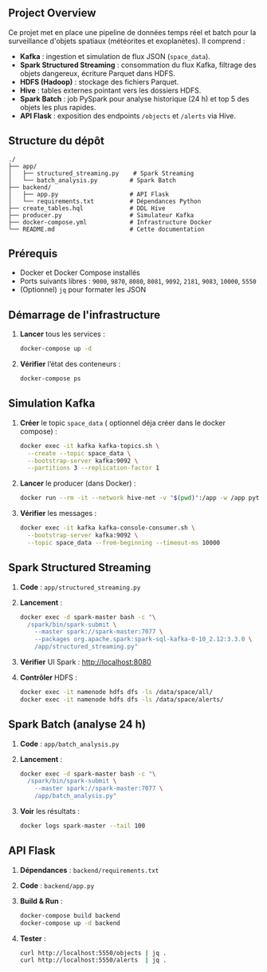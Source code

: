 ## Project Overview

Ce projet met en place une pipeline de données temps réel et batch pour la surveillance d'objets spatiaux (météorites et exoplanètes). Il comprend :

- **Kafka** : ingestion et simulation de flux JSON (`space_data`).
- **Spark Structured Streaming** : consommation du flux Kafka, filtrage des objets dangereux, écriture Parquet dans HDFS.
- **HDFS (Hadoop)** : stockage des fichiers Parquet.
- **Hive** : tables externes pointant vers les dossiers HDFS.
- **Spark Batch** : job PySpark pour analyse historique (24 h) et top 5 des objets les plus rapides.
- **API Flask** : exposition des endpoints `/objects` et `/alerts` via Hive.

## Structure du dépôt

```
./
├── app/
│   ├── structured_streaming.py    # Spark Streaming
│   └── batch_analysis.py         # Spark Batch
├── backend/
│   ├── app.py                    # API Flask
│   └── requirements.txt          # Dépendances Python
├── create_tables.hql             # DDL Hive
├── producer.py                   # Simulateur Kafka
├── docker-compose.yml            # Infrastructure Docker
└── README.md                     # Cette documentation
```

## Prérequis

- Docker et Docker Compose installés
- Ports suivants libres : `9000`, `9870`, `8080`, `8081`, `9092`, `2181`, `9083`, `10000`, `5550`
- (Optionnel) `jq` pour formater les JSON

## Démarrage de l'infrastructure

1. **Lancer** tous les services :

   ```bash
   docker-compose up -d
   ```

2. **Vérifier** l’état des conteneurs :

   ```bash
   docker-compose ps
   ```

## Simulation Kafka

1. **Créer** le topic `space_data` ( optionnel déja créer dans le docker compose) :

   ```bash
   docker exec -it kafka kafka-topics.sh \
     --create --topic space_data \
     --bootstrap-server kafka:9092 \
     --partitions 3 --replication-factor 1
   ```

2. **Lancer** le producer (dans Docker) :

   ```bash
   docker run --rm -it --network hive-net -v "$(pwd)":/app -w /app python:2.7 sh -c "pip install kafka-python && python app/producer.py --bootstrap-servers kafka:9092 --rate 20"
   ```

3. **Vérifier** les messages :

   ```bash
   docker exec -it kafka kafka-console-consumer.sh \
     --bootstrap-server kafka:9092 \
     --topic space_data --from-beginning --timeout-ms 10000
   ```

## Spark Structured Streaming

1. **Code** : `app/structured_streaming.py`
2. **Lancement** :

   ```bash
   docker exec -d spark-master bash -c "\
     /spark/bin/spark-submit \
       --master spark://spark-master:7077 \
       --packages org.apache.spark:spark-sql-kafka-0-10_2.12:3.3.0 \
       /app/structured_streaming.py"
   ```

3. **Vérifier** UI Spark : [http://localhost:8080](http://localhost:8080)
4. **Contrôler** HDFS :

   ```bash
   docker exec -it namenode hdfs dfs -ls /data/space/all/
   docker exec -it namenode hdfs dfs -ls /data/space/alerts/
   ```

## Spark Batch (analyse 24 h)

1. **Code** : `app/batch_analysis.py`
2. **Lancement** :

   ```bash
   docker exec -d spark-master bash -c "\
     /spark/bin/spark-submit \
       --master spark://spark-master:7077 \
       /app/batch_analysis.py"
   ```

3. **Voir** les résultats :

   ```bash
   docker logs spark-master --tail 100
   ```

## API Flask

1. **Dépendances** : `backend/requirements.txt`
2. **Code** : `backend/app.py`
3. **Build & Run** :

   ```bash
   docker-compose build backend
   docker-compose up -d backend
   ```

4. **Tester** :

   ```bash
   curl http://localhost:5550/objects | jq .
   curl http://localhost:5550/alerts  | jq .
   ```
